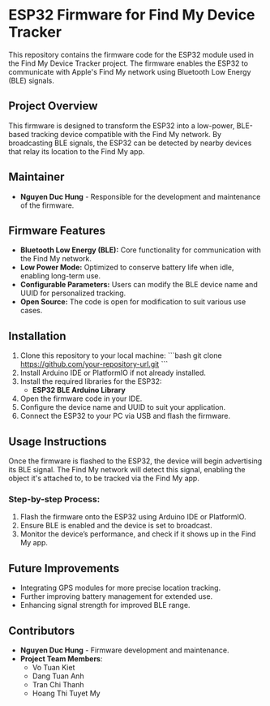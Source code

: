 
# **ESP32 Firmware for Find My Device Tracker**
This repository contains the firmware code for the ESP32 module used in the Find My Device Tracker project. The firmware enables the ESP32 to communicate with Apple's Find My network using Bluetooth Low Energy (BLE) signals.
## **Project Overview**

This firmware is designed to transform the ESP32 into a low-power, BLE-based tracking device compatible with the Find My network. By broadcasting BLE signals, the ESP32 can be detected by nearby devices that relay its location to the Find My app.

## **Maintainer**

- **Nguyen Duc Hung** - Responsible for the development and maintenance of the firmware.

## **Firmware Features**

- **Bluetooth Low Energy (BLE):** Core functionality for communication with the Find My network.
- **Low Power Mode:** Optimized to conserve battery life when idle, enabling long-term use.
- **Configurable Parameters:** Users can modify the BLE device name and UUID for personalized tracking.
- **Open Source:** The code is open for modification to suit various use cases.

## **Installation**

1. Clone this repository to your local machine:
    \`\`\`bash
    git clone https://github.com/your-repository-url.git
    \`\`\`
2. Install Arduino IDE or PlatformIO if not already installed.
3. Install the required libraries for the ESP32:
    - **ESP32 BLE Arduino Library**
4. Open the firmware code in your IDE.
5. Configure the device name and UUID to suit your application.
6. Connect the ESP32 to your PC via USB and flash the firmware.

## **Usage Instructions**

Once the firmware is flashed to the ESP32, the device will begin advertising its BLE signal. The Find My network will detect this signal, enabling the object it's attached to, to be tracked via the Find My app.

### **Step-by-step Process:**

1. Flash the firmware onto the ESP32 using Arduino IDE or PlatformIO.
2. Ensure BLE is enabled and the device is set to broadcast.
3. Monitor the device’s performance, and check if it shows up in the Find My app.

## **Future Improvements**

- Integrating GPS modules for more precise location tracking.
- Further improving battery management for extended use.
- Enhancing signal strength for improved BLE range.

## **Contributors**

- **Nguyen Duc Hung** - Firmware development and maintenance.
- **Project Team Members**:
    - Vo Tuan Kiet
    - Dang Tuan Anh
    - Tran Chi Thanh
    - Hoang Thi Tuyet My
